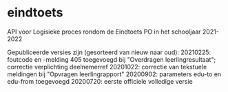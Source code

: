 # eindtoets
API voor Logisieke proces rondom de Eindtoets PO in het schooljaar 2021-2022

Gepubliceerde versies zijn (gesorteerd van nieuw naar oud):
 20210225: foutcode en -melding 405 toegevoegd bij "Overdragen leerlingresultaat"; correctie verplichting deelnemerref
 20201022: correctie van tekstuele meldingen bij "Opvragen leerlingrapport"
 20200902: parameters edu-to en edu-from toegevoegd
 20200720: eerste officiele volledige versie
 
